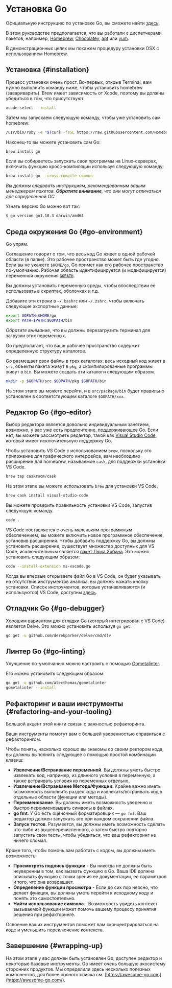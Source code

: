 # Установка Go

Официальную инструкцию по установке Go, вы сможете найти [здесь](https://golang.org/doc/install).

В этом руководстве предполагается, что вы работали с диспетчерами пакетов, например, [Homebrew](https://brew.sh/), [Chocolatey](https://chocolatey.org/), [apt](https://help.ubuntu.com/community/AptGet/Howto) или [yum](https://access.redhat.com/solutions/9934).

В демонстрационных целях мы покажем процедуру установки OSX с использованием Homebrew.

## Установка {#installation}

Процесс установки очень прост. Во-первых, открыв Terminal, вам нужно выполнить команду ниже, чтобы установить homebrew \(завариварить\). Brew имеет зависимость от Xcode, поэтому вы должны убедиться в том, что присутствуют.

```bash
xcode-select --install
```

Затем мы запускаем следующую команду, чтобы уже установить сам homebrew:

```bash
/usr/bin/ruby -e "$(curl -fsSL https://raw.githubusercontent.com/Homebrew/install/master/install)"
```

Наконец-то вы можете установить сам Go:

```bash
brew install go
```

Если вы собираетесь запускать свои программы на Linux-серверах, включить функцию кросс-компиляции используя следующую команду:

```bash
brew install go --cross-compile-common
```

_Вы должны следовать инструкциям, рекомендованным вашим менеджером пакетов._ _**Обратите внимание**, что они могут отличаться для определенной ОС._

Узнать версию Go можно вот так:

```bash
$ go version go1.10.3 darwin/amd64
```

## Среда окружения Go {#go-environment}

Go упрям.

Соглашение говорит о том, что весь код Go живет в одной рабочей области \(в папке\). Это рабочее пространство может быть где угодно. Если вы не укажете `$HOME/go`, Go примет как его рабочее пространство по-умолчанию. Рабочая область идентифицируется \(и модифицируется\) переменной окружения [`GOPATH`](https://golang.org/cmd/go/#hdr-GOPATH_environment_variable).

Вы должны установить переменную среды, чтобы впоследствии ее использовать в скриптах, оболочках и т.д.

Добавите эти строки в `~/.bashrc` или `~/.zshrc`, чтобы включать следующие экспортные данные:

```bash
export GOPATH=$HOME/go
export PATH=$PATH:$GOPATH/bin
```

_Обратите внимание_, что вы должны перезагрузить терминал для загрузки этих переменных.

Go предполагает, что ваше рабочее пространство содержит определенную структуру каталогов.

Go размещает свои файлы в трех каталогах: весь исходный код живет в `src`, объекты пакета живут в `pkg`, а скомпилированные программы живут в `bin`. Вы можете создать эти каталоги следующим образом.

```bash
mkdir -p $GOPATH/src $GOPATH/pkg $GOPATH/bin
```

На этом этапе вы можете перейти, и в `src/package/bin` будет правильно установлен в соответствующем каталоге `$GOPATH/xxx`.

## Редактор Go {#go-editor}

Выбор редактора является довольно индивидуальным занятием, возможно, у вас уже есть предпочтение, поддерживающее Go. Если нет, вы можете рассмотреть редактор, такой как [Visual Studio Code](https://code.visualstudio.com/), который имеет исключительную поддержку Go.

Чтобы установить VS Code с использованием `brew`, поскольку это приложение для графического интерфейса, вам необходимо расширение для homebrew, называемое `cask`, для поддержки установки VS Code.

```bash
brew tap caskroom/cask
```

На этом этапе вы можете использовать `brew` для установки VS Code.

```bash
brew cask install visual-studio-code
```

Вы можете проверить правильность установки VS Code, запустив следующую команду.

```bash
code .
```

VS Code поставляется с очень маленьким программным обеспечением, вы можете включить новое программное обеспечение, установив расширения. Чтобы добавить поддержку Go, вы должны установить расширение, существует множество доступных для VS Code, исключительным является [пакет Люка Хобана](https://github.com/Microsoft/vscode-go). Это можно установить следующим образом:

```bash
code --install-extension ms-vscode.go
```

Когда вы впервые открываете файл Go в VS Code, он будет указывать на отсутствие инструментов анализа, вы должны нажать кнопку установки. Список инструментов, которые устанавливаются \(и используются\) VS Code, доступны [здесь](https://github.com/Microsoft/vscode-go/wiki/Go-tools-that-the-Go-extension-depends-on).

## Отладчик Go {#go-debugger}

Хорошим вариантом для отладки Go \(который интегрирован с VS Code\) является Delve. Это можно установить используя `go get`:

```bash
go get -u github.com/derekparker/delve/cmd/dlv
```

## Линтер Go {#go-linting}

Улучшение по-умолчанию можно настроить с помощью [Gometalinter](https://github.com/alecthomas/gometalinter).

Его можно установить следующим образом:

```bash
go get -u github.com/alecthomas/gometalinter
gometalinter --install
```

## Рефакторинг и ваши инструменты {#refactoring-and-your-tooling}

Большой акцент этой книги связан с важностью рефакторинга.

Ваши инструменты помогут вам с большей уверенностью справиться с рефакторингом.

Чтобы понять, насколько хорошо вы знакомы со своим ректором кода, вы должны выполнить следующее с помощью простой комбинации клавиш:

* **Извлечение/Встраивание переменной**. Вы должны уметь быстро извлекать код, например, из длинного условия в переменную, а также встраивать условия из переменных отдельно.
* **Извлечение/Встраивание Метода/Функции**. Крайне важно иметь возможность выполнять раздел кода и извлекать/встраивать код в отдельные области \(функции или методы\).
* **Переименование**. Вы должны иметь возможность уверенно и быстро переименовывать символы в файлах.
* **go fmt**. У Go есть оценочный форматировщик — `go fmt`. Ваш редактор должен запускать это при каждом сохранении файла.
* **Запуск тестов**. Разумеется, вы должны иметь возможность сделать что-либо из вышеперечисленного, а затем быстро повторно запустить свои тесты, чтобы убедиться, что ваш рефакторинг не ничего сломал.

Кроме того, чтобы помочь вам работать с кодом, вы должны иметь возможность:

* **Просмотреть подпись функции** - Вы никогда не должны быть неуверенны в том, как вызвать функцию в Go. Ваша IDE должна описывать функцию с точки зрения ее документации, ее параметров и того, что она возвращает.
* **Определение функции просмотра** - Если до сих пор неясно, что делает функция, вы должны уметь перейти к исходному коду и понять это самостоятельно.
* **Найти использование символа** - Возможность увидеть контекст вызываемой функции может помочь вашему процессу принятия решения при рефакторинге.

Освоение ваших инструментов поможет вам сконцентрироваться на коде и уменьшить переключение контекста.

## Завершение {#wrapping-up}

На этом этапе у вас должен быть установлен Go, доступен редактор и некоторые базовые инструменты. Go имеет очень большую экосистему сторонних продуктов. Мы определили здесь несколько полезных компонентов, для более полного списка см. [https://awesome-go.com](https://awesome-go.com/).

